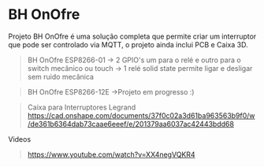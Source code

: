# BH OnOfre
Projeto BH OnOfre é uma solução completa que permite criar um interruptor que pode ser controlado via MQTT, o projeto ainda inclui PCB e Caixa 3D.

> BH OnOfre ESP8266-01
-> 2 GPIO's um para o relé e outro para o switch mecânico ou touch
-> 1 relé solid state permite ligar e desligar sem ruido mecânica
  
> BH OnOfre ESP8266-12E 
->Projeto em progresso :)   
  


> Caixa para Interruptores Legrand 
> https://cad.onshape.com/documents/37f0c02a3d61ba963563b9f0/w/de361b6364dab73caae6eeef/e/201379aa6037ac42443bdd68
  
Videos
> https://www.youtube.com/watch?v=XX4negVQKR4
